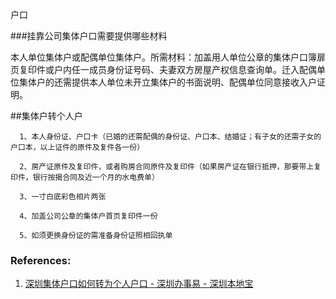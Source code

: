 户口


###挂靠公司集体户口需要提供哪些材料

本人单位集体户或配偶单位集体户。所需材料：加盖用人单位公章的集体户口簿扉页复印件或户内任一成员身份证号码、夫妻双方房屋产权信息查询单。迁入配偶单位集体户的还需提供本人单位未开立集体户的书面说明、配偶单位同意接收入户证明。


##集体户转个人户

      1、本人身份证、户口卡（已婚的还需配偶的身份证、户口本、结婚证；有子女的还需子女的户口本，以上证件的原件及复件各一份）

      2、房产证原件及复印件，或者购房合同原件及复印件（如果房产证在银行抵押，那要带上复印件，银行按揭合同及近一个月的水电费单）

      3、一寸白底彩色相片两张

      4、加盖公司公章的集体户首页复印件一份

      5、如须更换身份证的需准备身份证照相回执单



### References:
1. [深圳集体户口如何转为个人户口 - 深圳办事易 - 深圳本地宝](http://bsy.sz.bendibao.com/bsyDetail/609538.html)


